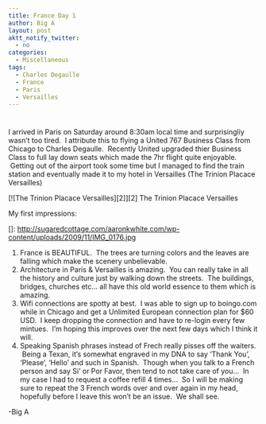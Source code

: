 ```yaml
---
title: France Day 1
author: Big A
layout: post
aktt_notify_twitter:
  - no
categories:
  - Miscellaneous
tags:
  - Charles Degaulle
  - France
  - Paris
  - Versailles
---
```

# 

I arrived in Paris on Saturday around 8:30am local time and surprisingliy wasn’t too tired.  I attribute this to flying a United 767 Business Class from Chicago to Charles Degaulle.  Recently United upgraded thier Business Class to full lay down seats which made the 7hr flight quite enjoyable.  Getting out of the airport took some time but I managed to find the train station and eventually made it to my hotel in Versailles (The Trinion Placace Versailles)

[![The Trinion Placace Versailles][2]][2]
The Trinion Placace Versailles

My first impressions:

 []: http://sugaredcottage.com/aaronkwhite.com/wp-content/uploads/2009/11/IMG_0176.jpg

1.  France is BEAUTIFUL.  The trees are turning colors and the leaves are falling which make the scenery unbelievable.
2.  Architecture in Paris & Versailles is amazing.  You can really take in all the history and culture just by walking down the streets.  The buildings, bridges, churches etc… all have this old world essence to them which is amazing.
3.  Wifi connections are spotty at best.  I was able to sign up to boingo.com while in Chicago and get a Unlimited European connection plan for $60 USD.  I keep dropping the connection and have to re-login every few mintues.  I’m hoping this improves over the next few days which I think it will.
4.  Speaking Spanish phrases instead of Frech really pisses off the waiters.  Being a Texan, it’s somewhat engraved in my DNA to say ‘Thank You’, ‘Please’, ‘Hello’ and such in Spanish.  Though when you talk to a French person and say Si’ or Por Favor, then tend to not take care of you…  In my case I had to request a coffee refill 4 times…  So I will be making sure to repeat the 3 French words over and over again in my head, hopefully before I leave this won’t be an issue.  We shall see.

-Big A